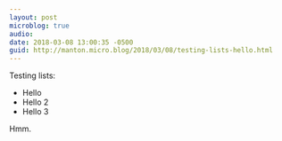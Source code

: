 ```yaml
---
layout: post
microblog: true
audio: 
date: 2018-03-08 13:00:35 -0500
guid: http://manton.micro.blog/2018/03/08/testing-lists-hello.html
---
```

Testing lists:

* Hello
* Hello 2
* Hello 3

Hmm.

